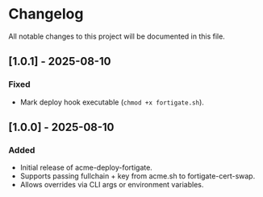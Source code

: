 # Changelog

All notable changes to this project will be documented in this file.

## [1.0.1] - 2025-08-10
### Fixed
- Mark deploy hook executable (`chmod +x fortigate.sh`).

## [1.0.0] - 2025-08-10
### Added
- Initial release of acme-deploy-fortigate.
- Supports passing fullchain + key from acme.sh to fortigate-cert-swap.
- Allows overrides via CLI args or environment variables.